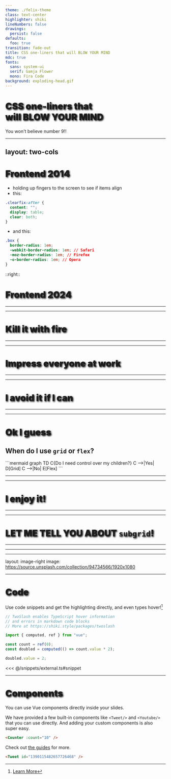 ```yaml
---
theme: ./felix-theme
class: text-center
highlighter: shiki
lineNumbers: false
drawings:
  persist: false
defaults:
  foo: true
transition: fade-out
title: CSS one-liners that will BLOW YOUR MIND
mdc: true
fonts:
  sans: system-ui
  serif: Gamja Flower
  mono: Fira Code
background: exploding-head.gif
---
```


# CSS one-liners that will BLOW YOUR MIND

<p class="text-2xl">You won't believe number 9!!</p>

<style>
  h1  {
  font-weight: 900;
  text-wrap: balance;
  text-shadow: 2px 2px 4px black;
}
</style>

---
layout: two-cols
---

# Frontend 2014

- holding up fingers to the screen to see if items align
- this:

```css
.clearfix:after {
  content: "";
  display: table;
  clear: both;
}
```

- and this:

```css
.box {
  border-radius: 1em;
  -webkit-border-radius: 1em; // Safari
  -moz-border-radius: 1em; // Firefox
  -o-border-radius: 1em; // Opera
}
```

::right::

# Frontend 2024

---

---

# Kill it with fire

---

---

# Impress everyone at work

---

---

# I avoid it if I can

---

---

# Ok I guess

## When do I use `grid` or `flex`?

<div v-click class="grid place-items-center">
```mermaid
graph TD
C{Do I need control over my children?}
C -->|Yes| D[Grid]
C -->|No| E[Flex]
```
</div>

---

---

# I enjoy it!

---

---

# LET ME TELL YOU ABOUT `subgrid`!

---

---


---

layout: image-right
image: https://source.unsplash.com/collection/94734566/1920x1080

---

# Code

Use code snippets and get the highlighting directly, and even types hover![^1]

```ts {all|5|7|7-8|10|all} twoslash
// TwoSlash enables TypeScript hover information
// and errors in markdown code blocks
// More at https://shiki.style/packages/twoslash

import { computed, ref } from "vue";

const count = ref(0);
const doubled = computed(() => count.value * 2);

doubled.value = 2;
```

<arrow v-click="[4, 5]" x1="350" y1="310" x2="195" y2="334" color="#953" width="2" arrowSize="1" />

<!-- This allow you to embed external code blocks -->

<<< @/snippets/external.ts#snippet

<!-- Footer -->

[^1]: [Learn More](https://sli.dev/guide/syntax.html#line-highlighting)

<!-- Inline style -->
<style>
.footnotes-sep {
  @apply mt-5 opacity-10;
}
.footnotes {
  @apply text-sm opacity-75;
}
.footnote-backref {
  display: none;
}
</style>

---

# Components

<div grid="~ cols-2 gap-4">
<div>

You can use Vue components directly inside your slides.

We have provided a few built-in components like `<Tweet/>` and `<Youtube/>` that you can use directly. And adding your custom components is also super easy.

```html
<Counter :count="10" />
```

<!-- ./components/Counter.vue -->
<Counter :count="10" m="t-4" />

Check out [the guides](https://sli.dev/builtin/components.html) for more.

</div>
<div>

```html
<Tweet id="1390115482657726468" />
```

<Tweet id="1390115482657726468" scale="0.65" />

</div>
</div>

<!--
Presenter note with **bold**, *italic*, and ~~striked~~ text.

Also, HTML elements are valid:
<div class="flex w-full">
  <span style="flex-grow: 1;">Left content</span>
  <span>Right content</span>
</div>
-->
